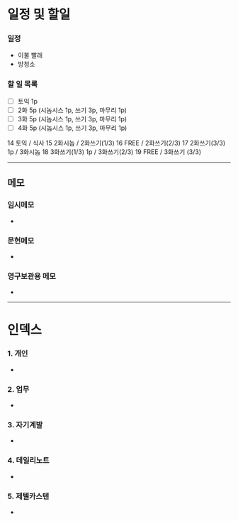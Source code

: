 # 일정 및 할일
### 일정
- 이불 빨래
- 방청소

### 할 일 목록
 
- [ ] 토익 1p
- [ ] 2화 5p (시놉시스 1p, 쓰기 3p, 마무리 1p)
- [ ] 3화 5p (시놉시스 1p, 쓰기 3p, 마무리 1p)
- [ ] 4화 5p (시놉시스 1p, 쓰기 3p, 마무리 1p)

14 토익 / 식사
15 2화시놉 / 2화쓰기(1/3)
16 FREE / 2화쓰기(2/3)
17 2화쓰기(3/3) 1p / 3화시놉
18 3화쓰기(1/3) 1p / 3화쓰기(2/3)
19 FREE / 3화쓰기 (3/3)

---

## 메모

### 임시메모
- 
### 문헌메모
- 

### 영구보관용 메모
- 

---

# 인덱스
### 1. 개인 
- 
### 2. 업무
- 
### 3. 자기계발
- 
### 4. 데일리노트
- 
### 5. 제텔카스텐
- 
